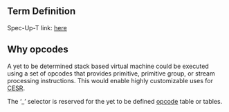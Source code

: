 ## Term Definition

Spec-Up-T link: <a href='https://weboftrust.github.io/WOT-terms/docs/glossary/opcode'>here</a>

## Why opcodes
A yet to be determined stack based virtual machine could be executed using a set of opcodes that provides primitive, primitive group, or stream processing instructions. This would enable highly customizable uses for [CESR](composable-event-streaming-representation).

The ‘_’ selector is reserved for the yet to be defined [opcode](opcode) table or tables.